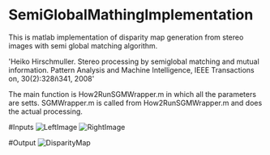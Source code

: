# SemiGlobalMathingImplementation
This is matlab implementation of disparity map generation from stereo images with semi global matching algorithm.

'Heiko Hirschmuller. Stereo processing by semiglobal matching and mutual information. 
Pattern Analysis and Machine Intelligence, IEEE Transactions on, 30(2):328ñ341, 2008'

The main function is How2RunSGMWrapper.m in which all the parameters are setts.
SGMWrapper.m is called from How2RunSGMWrapper.m and does the actual processing.

#Inputs
![LeftImage](https://github.com/kobybibas/SemiGlobalMathingImplementation/blob/master/image_left.png)
![RightImage](https://github.com/kobybibas/SemiGlobalMathingImplementation/blob/master/image_right.png)

#Output
![DisparityMap](https://github.com/kobybibas/SemiGlobalMathingImplementation/blob/master/disparity_map.tiff)
